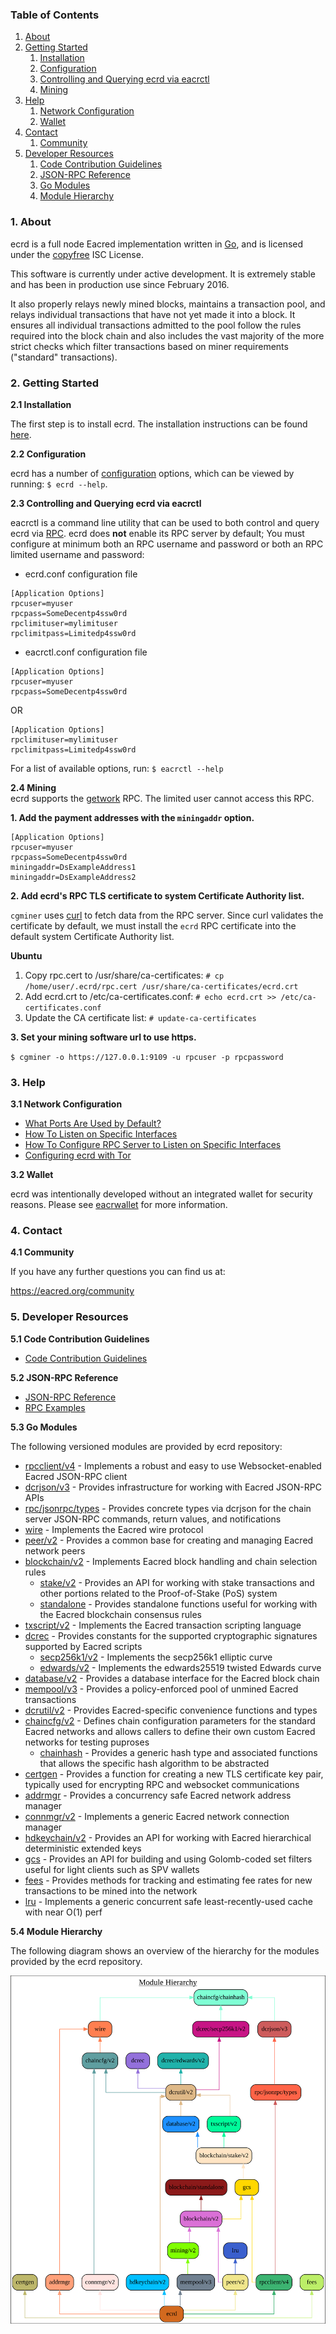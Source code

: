### Table of Contents
1. [About](#About)
2. [Getting Started](#GettingStarted)
    1. [Installation](#Installation)
    2. [Configuration](#Configuration)
    3. [Controlling and Querying ecrd via eacrctl](#DcrctlConfig)
    4. [Mining](#Mining)
3. [Help](#Help)
    1. [Network Configuration](#NetworkConfig)
    2. [Wallet](#Wallet)
4. [Contact](#Contact)
    1. [Community](#ContactCommunity)
5. [Developer Resources](#DeveloperResources)
    1. [Code Contribution Guidelines](#ContributionGuidelines)
    2. [JSON-RPC Reference](#JSONRPCReference)
    3. [Go Modules](#GoModules)
    4. [Module Hierarchy](#ModuleHierarchy)

<a name="About" />

### 1. About

ecrd is a full node Eacred implementation written in [Go](https://golang.org),
and is licensed under the [copyfree](http://www.copyfree.org) ISC License.

This software is currently under active development.  It is extremely stable and
has been in production use since February 2016.

It also properly relays newly mined blocks, maintains a transaction pool, and
relays individual transactions that have not yet made it into a block.  It
ensures all individual transactions admitted to the pool follow the rules
required into the block chain and also includes the vast majority of the more
strict checks which filter transactions based on miner requirements ("standard"
transactions).

<a name="GettingStarted" />

### 2. Getting Started

<a name="Installation" />

**2.1 Installation**<br />

The first step is to install ecrd.  The installation instructions can be found
[here](https://github.com/Eacred/eacrd/tree/master/README.md#Installation).

<a name="Configuration" />

**2.2 Configuration**<br />

ecrd has a number of [configuration](https://godoc.org/github.com/Eacred/eacrd)
options, which can be viewed by running: `$ ecrd --help`.

<a name="DcrctlConfig" />

**2.3 Controlling and Querying ecrd via eacrctl**<br />

eacrctl is a command line utility that can be used to both control and query ecrd
via [RPC](https://www.wikipedia.org/wiki/Remote_procedure_call).  ecrd does
**not** enable its RPC server by default;  You must configure at minimum both an
RPC username and password or both an RPC limited username and password:

* ecrd.conf configuration file
```
[Application Options]
rpcuser=myuser
rpcpass=SomeDecentp4ssw0rd
rpclimituser=mylimituser
rpclimitpass=Limitedp4ssw0rd
```
* eacrctl.conf configuration file
```
[Application Options]
rpcuser=myuser
rpcpass=SomeDecentp4ssw0rd
```
OR
```
[Application Options]
rpclimituser=mylimituser
rpclimitpass=Limitedp4ssw0rd
```
For a list of available options, run: `$ eacrctl --help`

<a name="Mining" />

**2.4 Mining**<br />
ecrd supports the [getwork](https://github.com/Eacred/eacrd/tree/master/docs/json_rpc_api.mediawiki#getwork)
RPC.  The limited user cannot access this RPC.<br />

**1. Add the payment addresses with the `miningaddr` option.**<br />

```
[Application Options]
rpcuser=myuser
rpcpass=SomeDecentp4ssw0rd
miningaddr=DsExampleAddress1
miningaddr=DsExampleAddress2
```

**2. Add ecrd's RPC TLS certificate to system Certificate Authority list.**<br />

`cgminer` uses [curl](https://curl.haxx.se/) to fetch data from the RPC server.
Since curl validates the certificate by default, we must install the `ecrd` RPC
certificate into the default system Certificate Authority list.

**Ubuntu**<br />

1. Copy rpc.cert to /usr/share/ca-certificates: `# cp /home/user/.ecrd/rpc.cert /usr/share/ca-certificates/ecrd.crt`<br />
2. Add ecrd.crt to /etc/ca-certificates.conf: `# echo ecrd.crt >> /etc/ca-certificates.conf`<br />
3. Update the CA certificate list: `# update-ca-certificates`<br />

**3. Set your mining software url to use https.**<br />

`$ cgminer -o https://127.0.0.1:9109 -u rpcuser -p rpcpassword`

<a name="Help" />

### 3. Help

<a name="NetworkConfig" />

**3.1 Network Configuration**<br />
* [What Ports Are Used by Default?](https://github.com/Eacred/eacrd/tree/master/docs/default_ports.md)
* [How To Listen on Specific Interfaces](https://github.com/Eacred/eacrd/tree/master/docs/configure_peer_server_listen_interfaces.md)
* [How To Configure RPC Server to Listen on Specific Interfaces](https://github.com/Eacred/eacrd/tree/master/docs/configure_rpc_server_listen_interfaces.md)
* [Configuring ecrd with Tor](https://github.com/Eacred/eacrd/tree/master/docs/configuring_tor.md)

<a name="Wallet" />

**3.2 Wallet**<br />

ecrd was intentionally developed without an integrated wallet for security
reasons.  Please see [eacrwallet](https://github.com/Eacred/eacrwallet) for more
information.

<a name="Contact" />

### 4. Contact

<a name="ContactCommunity" />

**4.1 Community**<br />

If you have any further questions you can find us at:

https://eacred.org/community

<a name="DeveloperResources" />

### 5. Developer Resources

<a name="ContributionGuidelines" />

**5.1 Code Contribution Guidelines**

* [Code Contribution Guidelines](https://github.com/Eacred/eacrd/tree/master/docs/code_contribution_guidelines.md)

<a name="JSONRPCReference" />

**5.2 JSON-RPC Reference**

* [JSON-RPC Reference](https://github.com/Eacred/eacrd/tree/master/docs/json_rpc_api.mediawiki)
* [RPC Examples](https://github.com/Eacred/eacrd/tree/master/docs/json_rpc_api.mediawiki#8-example-code)

<a name="GoModules" />

**5.3 Go Modules**

The following versioned modules are provided by ecrd repository:

* [rpcclient/v4](https://github.com/Eacred/eacrd/tree/master/rpcclient) - Implements
  a robust and easy to use Websocket-enabled Eacred JSON-RPC client
* [dcrjson/v3](https://github.com/Eacred/eacrd/tree/master/dcrjson) - Provides
  infrastructure for working with Eacred JSON-RPC APIs
* [rpc/jsonrpc/types](https://github.com/Eacred/eacrd/tree/master/rpc/jsonrpc/types) -
  Provides concrete types via dcrjson for the chain server JSON-RPC commands,
  return values, and notifications
* [wire](https://github.com/Eacred/eacrd/tree/master/wire) - Implements the
  Eacred wire protocol
* [peer/v2](https://github.com/Eacred/eacrd/tree/master/peer) - Provides a common
  base for creating and managing Eacred network peers
* [blockchain/v2](https://github.com/Eacred/eacrd/tree/master/blockchain) -
  Implements Eacred block handling and chain selection rules
  * [stake/v2](https://github.com/Eacred/eacrd/tree/master/blockchain/stake) -
    Provides an API for working with stake transactions and other portions
    related to the Proof-of-Stake (PoS) system
  * [standalone](https://github.com/Eacred/eacrd/tree/master/blockchain/standalone) -
    Provides standalone functions useful for working with the Eacred blockchain
    consensus rules
* [txscript/v2](https://github.com/Eacred/eacrd/tree/master/txscript) -
  Implements the Eacred transaction scripting language
* [dcrec](https://github.com/Eacred/eacrd/tree/master/dcrec) - Provides constants
  for the supported cryptographic signatures supported by Eacred scripts
  * [secp256k1/v2](https://github.com/Eacred/eacrd/tree/master/dcrec/secp256k1) -
    Implements the secp256k1 elliptic curve
  * [edwards/v2](https://github.com/Eacred/eacrd/tree/master/dcrec/edwards) -
    Implements the edwards25519 twisted Edwards curve
* [database/v2](https://github.com/Eacred/eacrd/tree/master/database) -
  Provides a database interface for the Eacred block chain
* [mempool/v3](https://github.com/Eacred/eacrd/tree/master/mempool) - Provides a
  policy-enforced pool of unmined Eacred transactions
* [dcrutil/v2](https://github.com/Eacred/eacrd/tree/master/dcrutil) - Provides
  Eacred-specific convenience functions and types
* [chaincfg/v2](https://github.com/Eacred/eacrd/tree/master/chaincfg) - Defines
  chain configuration parameters for the standard Eacred networks and allows
  callers to define their own custom Eacred networks for testing puproses
  * [chainhash](https://github.com/Eacred/eacrd/tree/master/chaincfg/chainhash) -
    Provides a generic hash type and associated functions that allows the
    specific hash algorithm to be abstracted
* [certgen](https://github.com/Eacred/eacrd/tree/master/certgen) - Provides a
  function for creating a new TLS certificate key pair, typically used for
  encrypting RPC and websocket communications
* [addrmgr](https://github.com/Eacred/eacrd/tree/master/addrmgr) - Provides a
  concurrency safe Eacred network address manager
* [connmgr/v2](https://github.com/Eacred/eacrd/tree/master/connmgr) - Implements
  a generic Eacred network connection manager
* [hdkeychain/v2](https://github.com/Eacred/eacrd/tree/master/hdkeychain) -
  Provides an API for working with  Eacred hierarchical deterministic extended
  keys
* [gcs](https://github.com/Eacred/eacrd/tree/master/gcs) - Provides an API for
  building and using Golomb-coded set filters useful for light clients such as
  SPV wallets
* [fees](https://github.com/Eacred/eacrd/tree/master/fees) - Provides methods for
  tracking and estimating fee rates for new transactions to be mined into the
  network
* [lru](https://github.com/Eacred/eacrd/tree/master/lru) - Implements a generic
  concurrent safe least-recently-used cache with near O(1) perf

<a name="ModuleHierarchy" />

**5.4 Module Hierarchy**

The following diagram shows an overview of the hierarchy for the modules
provided by the ecrd repository.

![Module Hierarchy](./assets/module_hierarchy.svg)
